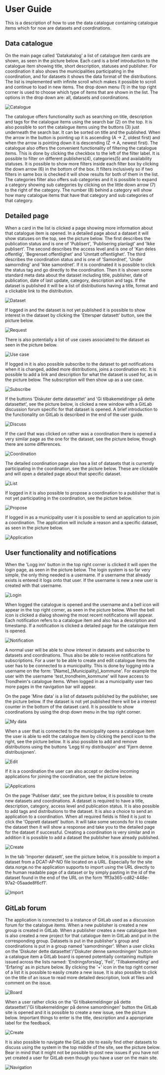 # User Guide
This is a description of how to use the data catalogue containing catalogue items which for now are datasets and coordinations.

## Data catalogue
On the main page called 'Datakatalog' a list of catalogue item cards are shown, as seen in the picture below. Each card is a brief introduction to the catalogue item showing title, short description, statuses and publisher. For coordination it also shows the municipalities participating in the coordination, and for datasets it shows the data format of the distributions. The list is implemented with infinite scroll which makes it possible to scroll and continue to load in new items. The drop down menu (1) in the top right corner is used to choose which type of items that are shown in the list. The options in the drop down are: all, datasets and coordinations.

![Catalogue](images/katalog_numerert.png "Catalogue")

The catalogue offers functionality such as searching on title, description and tags for the catalogue items using the search bar (2) on the top. It is also possible to sort the catalogue items using the buttons (3) just underneath the search bar. It can be sorted on title and the published. When the arrow in the button is pointing up it is ascending (A -> Z, oldest first) and when the arrow is pointing down it is descending (Z -> A, newest first).
The catalogue also offers the convenient functionality of filtering the catalogue items. This is done by clicking the checkbox to the left of the filter label. It is possible to filter on different publishers(4), categories(5) and availability statuses. It is possible to show more filters inside each filter box by clicking the down arrow (6) in the bottom of the box. It filters inclusively so if two filters in same box is checked it will show results for both of them in the list. The categories filter also offers sub categories and it is possible to expand a category showing sub categories by clicking on the little down arrow (7) to the right of the category. The number (8) behind a category will show how many catalogue items that have that category and sub categories of that category.

## Detailed page
When a card in the list is clicked a page showing more information about that catalogue item is opened. In a detailed page about a dataset it will show statuses on the top, see the picture below. The first describes the publication status and is one of 'Publisert', 'Publisering planlagt' and 'Ikke publisert'. The second describes the access level and is one of 'Kan deles offentlig', 'Begrenset offentlighet' and 'Unntatt offentlighet'. The third describes the coordination status and is one of 'Samordnet', 'Under samornding' and 'Ikke samordnet'. If it is coordinated it is possible to click the status tag and go directly to the coordination. Then it is shown some standard meta data about the dataset including title, publisher, date of publication, date of last update, category, description and tags. If the dataset is published it will be a list of distributions having a title, format and a clickable link to the distribution. 

![Dataset](images/datasett_info.png "Dataset")

If logged in and the dataset is not yet published it is possible to show interest in the dataset by clicking the 'Etterspør datasett' button, see the picture below. 

![Request](images/datasett_etterspør.png "Request")

There is also potentially a list of use cases associated to the dataset as seen in the picture below. 

![Use case](images/datasett_usecase.png "Use case")

If logged in it is also possible subscribe to the dataset to get notifications when it is changed, added more distributions, joins a coordination etc. It is possible to add a link and description for what the dataset is used for, as in the picture below. The subscription will then show up as a use case. 

![Subscribe](images/datasett_abonner.png "Subscribe")

If the buttons 'Diskuter dette datasettet' and 'Gi tilbakemeldinger på dette datasettet', see the picture below, is clicked a new window with a GitLab discussion forum specific for that dataset is opened. A brief introduction to the functionality on GitLab is described in the end of the user guide.

![Discuss](images/datasett_diskuter.png "Discuss")

If the card that was clicked on rather was a coordination there is opened a very similar page as the one for the dataset, see the picture below, though there are some differences. 

![Coordination](images/samordning_info.png "Coordination")

The detailed coordination page also has a list of datasets that is currently participating in the coordination, see the picture below. These are clickable and will open a detailed page about that specific dataset. 

![List](images/samordning3.png "List")

If logged in it is also possible to propose a coordination to a publisher that is not yet participating in the coordination, see the picture below. 

![Propose](images/samordning_foreslå.png "Propose")

If logged in as a municipality user it is possible to send an application to join a coordination. The application will include a reason and a specific dataset, as seen in the picture below.

![Application](images/samordning_blimed.png "Application")

## User functionality and notifications

When the 'Logg inn' button in the top right corner is clicked it will open the login page, as seen in the picture below. The login system is so far very simple, the only thing needed is a username. If a username that already exists is entered it logs onto that user. If the username is new a new user is created with that username. 

![Login](images/login.png "Login")

When logged the catalogue is opened and the username and a bell icon will appear in the top right corner, as seen in the picture below. When the bell icon is clicked a dialog showing the most recent notifications will appear. Each notification refers to a catalogue item and also has a description and timestamp. If a notification is clicked a detailed page for the catalogue item is opened.

![Notification](images/notifikasjoner.png "Notification")

A normal user will be able to show interest in datasets and subscribe to datasets and coordinations. Thus also be able to receive notifications for subscriptions.
For a user to be able to create and edit catalogue items the user has to be connected to a municipality. This is done by logging into a username on the form: '[Name]\_[Municipality]\_kommune'. For example the user with the username 'test\_trondheim\_kommune' will have access to Trondheim's catalogue items. When logged in as a municipality user two more pages in the navigation bar will appear.

On the page 'Mine data' is a list of datasets published by the publisher, see the picture below. If the dataset is not yet published there will be a interest counter in the bottom of the dataset card. It is possible to show coordinations by using the drop down menu in the top right corner. 

![My data](images/minedata.png "My data")


When a user that is connected to the municipality opens a catalogue item the user is able to edit the catalogue item by clicking the pencil icon to the right, see the picture below. It is also possible to add and remove distributions using the buttons 'Legg til ny distribusjon' and 'Fjern denne distribusjonen'. 

![Edit](images/redigere.png "Edit")


If it is a coordination the user can also accept or decline incoming applications for joining the coordination, see the picture below.

![Applications](images/samordning_forespørsler.png "Applications")


On the page 'Publiser data', see the picture below, it is possible to create new datasets and coordinations. A dataset is required to have a title, description, category, access level and publication status. It is also possible to add tags and distributions to the dataset. It is also a choice to send an application to a coordination. When all required fields is filled it is just to click the 'Opprett datasett' button. It will take some seconds for it to create the dataset then it will show a response and take you to the detailed page for the dataset if successful. Creating a coordination is very similar and in addition it is possible to add a dataset the publisher have already published. 

![Create](images/publiserdata.png "Create")

In the tab 'Importer datasett', see the picture below, it is possible to import a dataset from a DCAT-AP-NO file located on a URL. Especially for the site data.norge.no the application supports to import using the URL directly to the human readable page of a dataset or by simply pasting in the id of the dataset found in the end of the URL on the form 'fff3a365-cd82-448e-97a2-05aade8f6cf1'.

![Import](images/impoter.png "Import")

## GitLab forum

The application is connected to a instance of GitLab used as a discussion forum for the catalogue items. When a new publisher is created a new group is created in GitLab. When a publisher creates a new catalogue item is also created a new project for that catalogue item in GitLab and put in the corresponding group. Datasets is put in the publisher's group and coordinations is put in a group named 'samordninger'. When a user clicks on the 'Diskuter dette datasettet'/'Diskuter denne samordningen' button on a catalogue item a GitLab board is opened potentially containing multiple issued across the lists named: 'Endringsforslag', 'Feil', 'Tilbakemelding' and 'Erfaring' as in picture below. By clicking the '+' icon in the top right corner of a list it is possible to easily create a new issue. It is also possible to click on the title of an issue to read more detailed description, look at files and comment on the issue. 

![Board](images/gitlab_board.png "Board")


When a user rather clicks on the 'Gi tilbakemeldinger på dette datasettet'/'Gi tilbakemeldinger på denne samordningen' button the GitLab site is opened and it is possible to create a new issue, see the picture below. Important things to enter is the title, description and a appropriate label for the feedback. 

![Create](images/gitlab_create.png "Create")

It is also possible to navigate the GitLab site to easily find other datasets to discuss using the system in the top middle of the site, see the picture below. Bear in mind that it might not be possible to post new issues if you have not yet created a user for GitLab even though you have a user on the main site.

![Navigation](images/gitlab_navigation.png "Navigation")
